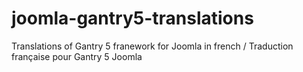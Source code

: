 # joomla-gantry5-translations

Translations of Gantry 5 franework for Joomla in french / Traduction française pour Gantry 5 Joomla
